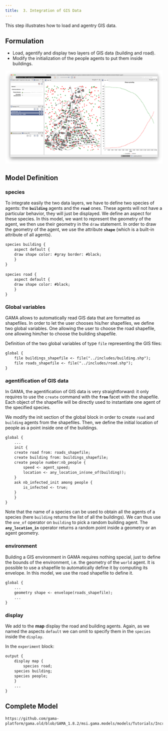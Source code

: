 ```yaml
---
title:  3. Integration of GIS Data
---
```



This step illustrates how to load and agentry GIS data.


## Formulation

* Load, agentify and display two layers of GIS data (building and road).
* Modify the initialization of the people agents to put them inside buildings.

![Incremental model 3: integration of shapefile data inside the model.](/resources/images/tutorials/Incremental_model3.png)



## Model Definition

### species
To integrate easily the two data layers, we have to define two species of agents: the **`building`** agents and the **`road`** ones. These agents will not have a particular behavior, they will just be displayed.
We define an aspect for these species. In this model, we want to represent the geometry of the agent, we then use their geometry in the  `draw` statement. In order to draw the geometry of the agent, we use the attribute **`shape`** (which is a built-in attribute of all agents).

```
species building {
    aspect default {
	draw shape color: #gray border: #black;
    }
}

species road {
    aspect default {
	draw shape color: #black;
    }
}
```


### Global variables

GAMA allows to automatically read GIS data that are formatted as shapefiles. In order to let the user chooses his/her shapefiles, we define two global variables. One allowing the user to choose the road shapefile, one allowing him/her to choose the building shapefile.

Definition of the two global variables of type `file` representing the GIS files:
```
global {
    file buildings_shapefile <- file("../includes/building.shp");
    file roads_shapefile <- file("../includes/road.shp");
}
```

### agentification of GIS data

In GAMA, the agentification of GIS data is very straightforward: it only requires to use the `create` command with the **`from`** facet with the shapefile. Each object of the shapefile will be directly used to instantiate one agent of the specified species.

We modify the init section of the global block in order to create `road` and `building` agents from the shapefiles. Then, we define the initial location of people as a point inside one of the buildings.
```
global {
    ...
    init {
	create road from: roads_shapefile;
	create building from: buildings_shapefile;
	create people number:nb_people {
	    speed <- agent_speed;
	    location <- any_location_in(one_of(building));
	}
	ask nb_infected_init among people {
	    is_infected <- true;
	}
    }
} 
```

Note that the name of a species can be used to obtain all the agents of a species (here `building` returns the list of all the buildings). We can thus use the `one_of` operator on `building` to pick a random building agent. The **`any_location_in`** operator returns a random point inside a geometry or an agent geometry.

### environment
Building a GIS environment in GAMA requires nothing special, just to define the bounds of the environment, i.e. the geometry of the `world` agent. It is possible to use a shapefile to automatically define it by computing its envelope. In this model, we use the road shapefile to define it.

```
global {
    ...
    geometry shape <- envelope(roads_shapefile); 
    ...
}
```

### display
We add to the **map** display the road and building agents. Again, as we named the aspects `default` we can omit to specify them in the `species` inside the `display`.

In the `experiment` block:
```
output {
    display map {
        species road;
	species building;
	species people;			
    }
    ...
}
```




## Complete Model

```gaml reference
https://github.com/gama-platform/gama.old/blob/GAMA_1.8.2/msi.gama.models/models/Tutorials/Incremental%20Model/models/Incremental%20Model%203.gaml
```
